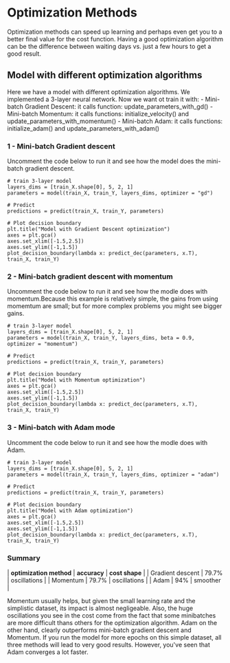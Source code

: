 # Optimization Methods
Optimization methods can speed up learning and perhaps even get you to a better final value for the cost function. Having a good optimization algorithm can be the difference between waiting days vs. just a few hours to get a good result.
## Model with different optimization algorithms
Here we have a model with different optimization algorithms. We implemented a 3-layer neural network. Now we want ot train it with:
	- Mini-batch Gradient Descent: it calls function: update_parameters_with_gd()
	- Mini-batch Momentum: it calls functions: initialize_velocity() and update_parameters_with_momentum()
	- Mini-batch Adam: it calls functions: initialize_adam() and update_parameters_with_adam()

### 1 - Mini-batch Gradient descent
Uncomment the code below to run it and see how the model does the mini-batch gradient descent.
```
# train 3-layer model
layers_dims = [train_X.shape[0], 5, 2, 1]
parameters = model(train_X, train_Y, layers_dims, optimizer = "gd")

# Predict
predictions = predict(train_X, train_Y, parameters)

# Plot decision boundary
plt.title("Model with Gradient Descent optimization")
axes = plt.gca()
axes.set_xlim([-1.5,2.5])
axes.set_ylim([-1,1.5])
plot_decision_boundary(lambda x: predict_dec(parameters, x.T), train_X, train_Y)
```

### 2 - Mini-batch gradient descent with momentum
Uncomment the code below to run it and see how the modle does with momentum.Because this example is relatively simple, the gains from using momemtum are small; but for more complex problems you might see bigger gains.
```
# train 3-layer model
layers_dims = [train_X.shape[0], 5, 2, 1]
parameters = model(train_X, train_Y, layers_dims, beta = 0.9, optimizer = "momentum")

# Predict
predictions = predict(train_X, train_Y, parameters)

# Plot decision boundary
plt.title("Model with Momentum optimization")
axes = plt.gca()
axes.set_xlim([-1.5,2.5])
axes.set_ylim([-1,1.5])
plot_decision_boundary(lambda x: predict_dec(parameters, x.T), train_X, train_Y)
```

### 3 - Mini-batch with Adam mode
Uncomment the code below to run it and see how the modle does with Adam.
```
# train 3-layer model
layers_dims = [train_X.shape[0], 5, 2, 1]
parameters = model(train_X, train_Y, layers_dims, optimizer = "adam")

# Predict
predictions = predict(train_X, train_Y, parameters)

# Plot decision boundary
plt.title("Model with Adam optimization")
axes = plt.gca()
axes.set_xlim([-1.5,2.5])
axes.set_ylim([-1,1.5])
plot_decision_boundary(lambda x: predict_dec(parameters, x.T), train_X, train_Y)
```

### Summary
| **optimization method** | **accuracy** | **cost shape** |
| Gradient descent | 79.7% | oscillations |
| Momentum | 79.7% | oscillations | 
| Adam | 94% | smoother |

Momentum usually helps, but given the small learning rate and the simplistic dataset, its impact is almost negligeable. Also, the huge oscillations you see in the cost come from the fact that some minibatches are more difficult thans others for the optimization algorithm.
Adam on the other hand, clearly outperforms mini-batch gradient descent and Momentum. If you run the model for more epochs on this simple dataset, all three methods will lead to very good results. However, you've seen that Adam converges a lot faster.

